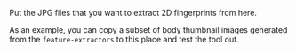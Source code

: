 Put the JPG files that you want to extract 2D fingerprints from here.

As an example, you can copy a subset of body thumbnail images generated from the `feature-extractors` to this place and test the tool out.
